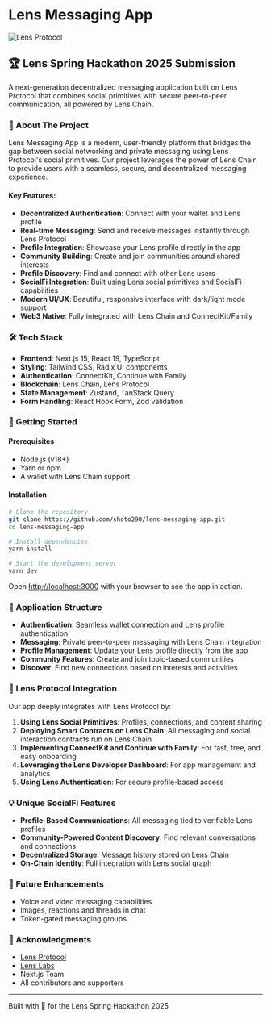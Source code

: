 # Lens Messaging App

![Lens Protocol](https://lens.xyz/favicon.png)

## 🏆 Lens Spring Hackathon 2025 Submission

A next-generation decentralized messaging application built on Lens Protocol that combines social primitives with secure peer-to-peer communication, all powered by Lens Chain.

### 🌟 About The Project

Lens Messaging App is a modern, user-friendly platform that bridges the gap between social networking and private messaging using Lens Protocol's social primitives. Our project leverages the power of Lens Chain to provide users with a seamless, secure, and decentralized messaging experience.

#### Key Features:

- **Decentralized Authentication**: Connect with your wallet and Lens profile
- **Real-time Messaging**: Send and receive messages instantly through Lens Protocol
- **Profile Integration**: Showcase your Lens profile directly in the app
- **Community Building**: Create and join communities around shared interests
- **Profile Discovery**: Find and connect with other Lens users
- **SocialFi Integration**: Built using Lens social primitives and SocialFi capabilities
- **Modern UI/UX**: Beautiful, responsive interface with dark/light mode support
- **Web3 Native**: Fully integrated with Lens Chain and ConnectKit/Family

### 🛠️ Tech Stack

- **Frontend**: Next.js 15, React 19, TypeScript
- **Styling**: Tailwind CSS, Radix UI components
- **Authentication**: ConnectKit, Continue with Family
- **Blockchain**: Lens Chain, Lens Protocol
- **State Management**: Zustand, TanStack Query
- **Form Handling**: React Hook Form, Zod validation

### 🚀 Getting Started

#### Prerequisites

- Node.js (v18+)
- Yarn or npm
- A wallet with Lens Chain support

#### Installation

```bash
# Clone the repository
git clone https://github.com/shoto290/lens-messaging-app.git
cd lens-messaging-app

# Install dependencies
yarn install

# Start the development server
yarn dev
```

Open [http://localhost:3000](http://localhost:3000) with your browser to see the app in action.

### 📱 Application Structure

- **Authentication**: Seamless wallet connection and Lens profile authentication
- **Messaging**: Private peer-to-peer messaging with Lens Chain integration
- **Profile Management**: Update your Lens profile directly from the app
- **Community Features**: Create and join topic-based communities
- **Discover**: Find new connections based on interests and activities

### 🔗 Lens Protocol Integration

Our app deeply integrates with Lens Protocol by:

1. **Using Lens Social Primitives**: Profiles, connections, and content sharing
2. **Deploying Smart Contracts on Lens Chain**: All messaging and social interaction contracts run on Lens Chain
3. **Implementing ConnectKit and Continue with Family**: For fast, free, and easy onboarding
4. **Leveraging the Lens Developer Dashboard**: For app management and analytics
5. **Using Lens Authentication**: For secure profile-based access

### 💡 Unique SocialFi Features

- **Profile-Based Communications**: All messaging tied to verifiable Lens profiles
- **Community-Powered Content Discovery**: Find relevant conversations and connections
- **Decentralized Storage**: Message history stored on Lens Chain
- **On-Chain Identity**: Full integration with Lens social graph

### 🧪 Future Enhancements

- Voice and video messaging capabilities
- Images, reactions and threads in chat
- Token-gated messaging groups

### 🙏 Acknowledgments

- [Lens Protocol](https://lens.xyz)
- [Lens Labs](https://lens.xyz)
- Next.js Team
- All contributors and supporters

---

Built with 💚 for the Lens Spring Hackathon 2025
